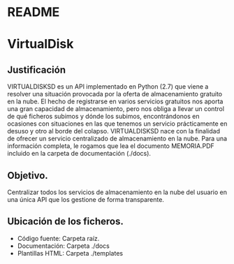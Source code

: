 # README #

# VirtualDisk #
## Justificación ##
VIRTUALDISKSD es un API implementado en Python (2.7) que viene a resolver una situación provocada por la oferta de almacenamiento gratuito en la nube. El hecho de registrarse en varios servicios gratuitos nos aporta una gran capacidad de almacenamiento, pero nos obliga a llevar un control de qué ficheros subimos y dónde los subimos, encontrándonos en ocasiones con situaciones en las que tenemos un servicio prácticamente en desuso y otro al borde del colapso. VIRTUALDISKSD nace con la finalidad de ofrecer un servicio centralizado de almacenamiento en la nube.
Para una información completa, le rogamos que lea el documento MEMORIA.PDF incluido en la carpeta de documentación (./docs).

## Objetivo. ##
Centralizar todos los servicios de almacenamiento en la nube del usuario en una única API que los gestione de forma transparente. 

## Ubicación de los ficheros. ##

* Código fuente: Carpeta raíz.
* Documentación: Carpeta ./docs
* Plantillas HTML: Carpeta ./templates